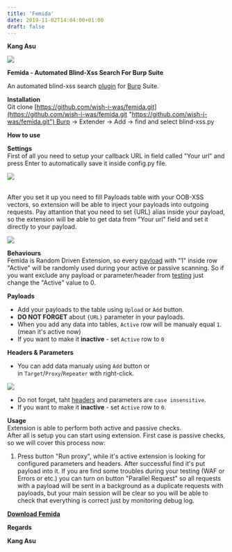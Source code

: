```yaml
---
title: 'Femida'
date: 2019-11-02T14:04:00+01:00
draft: false
---
```


**Kang Asu**

![](https://1.bp.blogspot.com/-ZRxsOsLKK64/Xa84eluWRDI/AAAAAAAAQo8/i6Fq72n8pB8xLKm8gxYoGR4VQ0jsm6YsQCNcBGAsYHQ/s640/femida_1.gif)

**Femida - Automated Blind-Xss Search For Burp Suite**

An automated blind-xss search [plugin](https://www.kitploit.com/search/label/Plugin "plugin") for [Burp](https://www.kitploit.com/search/label/Burp "Burp") Suite.  
  
**Installation**  
Git clone [https://github.com/wish-i-was/femida.git](https://github.com/wish-i-was/femida.git "https://github.com/wish-i-was/femida.git") Burp -> Extender -> Add -> find and select blind-xss.py  
  
**How to use**  
  
**Settings**  
First of all you need to setup your callback URL in field called "Your url" and press Enter to automatically save it inside config.py file.  

[![](https://1.bp.blogspot.com/-ZRxsOsLKK64/Xa84eluWRDI/AAAAAAAAQo8/i6Fq72n8pB8xLKm8gxYoGR4VQ0jsm6YsQCNcBGAsYHQ/s640/femida_1.gif)](https://1.bp.blogspot.com/-ZRxsOsLKK64/Xa84eluWRDI/AAAAAAAAQo8/i6Fq72n8pB8xLKm8gxYoGR4VQ0jsm6YsQCNcBGAsYHQ/s1600/femida_1.gif)

[](https://www.blogger.com/u/1/null)  
After you set it up you need to fill Payloads table with your OOB-XSS vectors, so extension will be able to inject your payloads into outgoing requests. Pay attantion that you need to set {URL} alias inside your payload, so the extension will be able to get data from "Your url" field and set it directly to your payload.  

[![](https://1.bp.blogspot.com/-SGl9s4JyOG8/Xa84lkw8YHI/AAAAAAAAQpA/4HGVAj01qlEwtGdFSdHMJ3qF5_OUDcDPQCNcBGAsYHQ/s640/femida_2.png)](https://1.bp.blogspot.com/-SGl9s4JyOG8/Xa84lkw8YHI/AAAAAAAAQpA/4HGVAj01qlEwtGdFSdHMJ3qF5_OUDcDPQCNcBGAsYHQ/s1600/femida_2.png)

  
**Behaviours**  
Femida is Random Driven Extension, so every [payload](https://www.kitploit.com/search/label/Payload "payload") with "1" inside row "Active" will be randomly used during your active or passive scanning. So if you want exclude any payload or parameter/header from [testing](https://www.kitploit.com/search/label/Testing "testing") just change the "Active" value to 0.  
  
**Payloads**

*   Add your payloads to the table using `Upload` or `Add` button.
*   **DO NOT FORGET** about `{URL}` parameter in your payloads.
*   When you add any data into tables, `Active` row will be manualy equal `1`. (mean it's active now)
*   If you want to make it **inactive** - set `Active` row to `0`

  
**Headers & Parameters**

*   You can add data manualy using `Add` button or in `Target`/`Proxy`/`Repeater` with right-click.

[![](https://1.bp.blogspot.com/-HMkIH_m5vUI/Xa84v2yniAI/AAAAAAAAQpI/oqNtw3sTyQsKZ5CkgqvZENKbaReg-tItwCNcBGAsYHQ/s640/femida_3.gif)](https://1.bp.blogspot.com/-HMkIH_m5vUI/Xa84v2yniAI/AAAAAAAAQpI/oqNtw3sTyQsKZ5CkgqvZENKbaReg-tItwCNcBGAsYHQ/s1600/femida_3.gif)

*   Do not forget, taht [headers](https://www.kitploit.com/search/label/Headers "headers") and parameters are `case insensitive`.
*   If you want to make it **inactive** - set `Active` row to `0`.

  
**Usage**  
Extension is able to perform both active and passive checks.  
After all is setup you can start using extension. First case is passive checks, so we will cover this process now:

1.  Press button "Run proxy", while it's active extension is looking for configured parameters and headers. After successful find it's put payload into it. If you are find some troubles during your testing (WAF or Errors or etc.) you can turn on button "Parallel Request" so all requests with a payload will be sent in a background as a duplicate requests with payloads, but your main session will be clear so you will be able to check that everything is correct just by monitoring debug log.

  

**[Download Femida](http://eunsetee.com/eJgN "Download Femida")**

**Regards**

**Kang Asu**